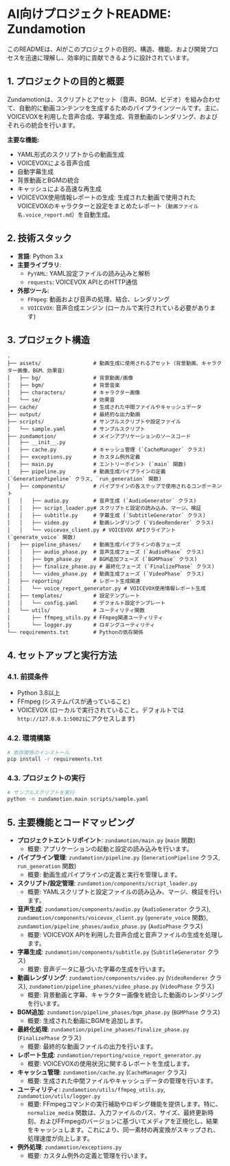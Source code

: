 # AI向けプロジェクトREADME: Zundamotion

このREADMEは、AIがこのプロジェクトの目的、構造、機能、および開発プロセスを迅速に理解し、効率的に貢献できるように設計されています。

## 1. プロジェクトの目的と概要

Zundamotionは、スクリプトとアセット（音声、BGM、ビデオ）を組み合わせて、自動的に動画コンテンツを生成するためのパイプラインツールです。主に、VOICEVOXを利用した音声合成、字幕生成、背景動画のレンダリング、およびそれらの統合を行います。

**主要な機能:**
- YAML形式のスクリプトからの動画生成
- VOICEVOXによる音声合成
- 自動字幕生成
- 背景動画とBGMの統合
- キャッシュによる高速な再生成
- VOICEVOX使用情報レポートの生成: 生成された動画で使用されたVOICEVOXのキャラクターと設定をまとめたレポート（`動画ファイル名.voice_report.md`）を自動生成。

## 2. 技術スタック

- **言語**: Python 3.x
- **主要ライブラリ**:
    - `PyYAML`: YAML設定ファイルの読み込みと解析
    - `requests`: VOICEVOX APIとのHTTP通信
- **外部ツール**:
    - `FFmpeg`: 動画および音声の処理、結合、レンダリング
    - `VOICEVOX`: 音声合成エンジン (ローカルで実行されている必要があります)

## 3. プロジェクト構造

```
.
├── assets/                 # 動画生成に使用されるアセット（背景動画、キャラクター画像、BGM、効果音）
│   ├── bg/                 # 背景動画/画像
│   ├── bgm/                # 背景音楽
│   ├── characters/         # キャラクター画像
│   └── se/                 # 効果音
├── cache/                  # 生成された中間ファイルやキャッシュデータ
├── output/                 # 最終的な出力動画
├── scripts/                # サンプルスクリプトや設定ファイル
│   └── sample.yaml         # サンプルスクリプト
├── zundamotion/            # メインアプリケーションのソースコード
│   ├── __init__.py
│   ├── cache.py            # キャッシュ管理 (`CacheManager` クラス)
│   ├── exceptions.py       # カスタム例外定義
│   ├── main.py             # エントリーポイント (`main` 関数)
│   ├── pipeline.py         # 動画生成パイプラインの定義 (`GenerationPipeline` クラス, `run_generation` 関数)
│   ├── components/         # パイプラインの各ステップで使用されるコンポーネント
│   │   ├── audio.py        # 音声生成 (`AudioGenerator` クラス)
│   │   ├── script_loader.py# スクリプトと設定の読み込み、マージ、検証
│   │   ├── subtitle.py     # 字幕生成 (`SubtitleGenerator` クラス)
│   │   ├── video.py        # 動画レンダリング (`VideoRenderer` クラス)
│   │   └── voicevox_client.py # VOICEVOX APIクライアント (`generate_voice` 関数)
│   ├── pipeline_phases/    # 動画生成パイプラインの各フェーズ
│   │   ├── audio_phase.py  # 音声生成フェーズ (`AudioPhase` クラス)
│   │   ├── bgm_phase.py    # BGM追加フェーズ (`BGMPhase` クラス)
│   │   ├── finalize_phase.py # 最終化フェーズ (`FinalizePhase` クラス)
│   │   └── video_phase.py  # 動画生成フェーズ (`VideoPhase` クラス)
│   ├── reporting/          # レポート生成関連
│   │   └── voice_report_generator.py # VOICEVOX使用情報レポート生成
│   ├── templates/          # 設定テンプレート
│   │   └── config.yaml     # デフォルト設定テンプレート
│   └── utils/              # ユーティリティ関数
│       ├── ffmpeg_utils.py # FFmpeg関連ユーティリティ
│       └── logger.py       # ロギングユーティリティ
└── requirements.txt        # Pythonの依存関係
```

## 4. セットアップと実行方法

### 4.1. 前提条件

- Python 3.8以上
- FFmpeg (システムパスが通っていること)
- VOICEVOX (ローカルで実行されていること。デフォルトでは`http://127.0.0.1:50021`にアクセスします)

### 4.2. 環境構築

```bash
# 依存関係のインストール
pip install -r requirements.txt
```

### 4.3. プロジェクトの実行

```bash
# サンプルスクリプトを実行
python -m zundamotion.main scripts/sample.yaml
```

## 5. 主要機能とコードマッピング

- **プロジェクトエントリポイント**: `zundamotion/main.py` (`main` 関数)
    - 概要: アプリケーションの起動と設定の読み込みを行います。
- **パイプライン管理**: `zundamotion/pipeline.py` (`GenerationPipeline` クラス, `run_generation` 関数)
    - 概要: 動画生成パイプラインの定義と実行を管理します。
- **スクリプト/設定管理**: `zundamotion/components/script_loader.py`
    - 概要: YAMLスクリプトと設定ファイルの読み込み、マージ、検証を行います。
- **音声生成**: `zundamotion/components/audio.py` (`AudioGenerator` クラス), `zundamotion/components/voicevox_client.py` (`generate_voice` 関数), `zundamotion/pipeline_phases/audio_phase.py` (`AudioPhase` クラス)
    - 概要: VOICEVOX APIを利用した音声合成と音声ファイルの生成を処理します。
- **字幕生成**: `zundamotion/components/subtitle.py` (`SubtitleGenerator` クラス)
    - 概要: 音声データに基づいた字幕の生成を行います。
- **動画レンダリング**: `zundamotion/components/video.py` (`VideoRenderer` クラス), `zundamotion/pipeline_phases/video_phase.py` (`VideoPhase` クラス)
    - 概要: 背景動画と字幕、キャラクター画像を統合した動画のレンダリングを行います。
- **BGM追加**: `zundamotion/pipeline_phases/bgm_phase.py` (`BGMPhase` クラス)
    - 概要: 生成された動画にBGMを追加します。
- **最終化処理**: `zundamotion/pipeline_phases/finalize_phase.py` (`FinalizePhase` クラス)
    - 概要: 最終的な動画ファイルの出力を行います。
- **レポート生成**: `zundamotion/reporting/voice_report_generator.py`
    - 概要: VOICEVOXの使用状況に関するレポートを生成します。
- **キャッシュ管理**: `zundamotion/cache.py` (`CacheManager` クラス)
    - 概要: 生成された中間ファイルやキャッシュデータの管理を行います。
- **ユーティリティ**: `zundamotion/utils/ffmpeg_utils.py`, `zundamotion/utils/logger.py`
    - 概要: FFmpegコマンドの実行補助やロギング機能を提供します。特に、`normalize_media` 関数は、入力ファイルのパス、サイズ、最終更新時刻、およびFFmpegのバージョンに基づいてメディアを正規化し、結果をキャッシュします。これにより、同一素材の再変換がスキップされ、処理速度が向上します。
- **例外処理**: `zundamotion/exceptions.py`
    - 概要: カスタム例外の定義と管理を行います。
